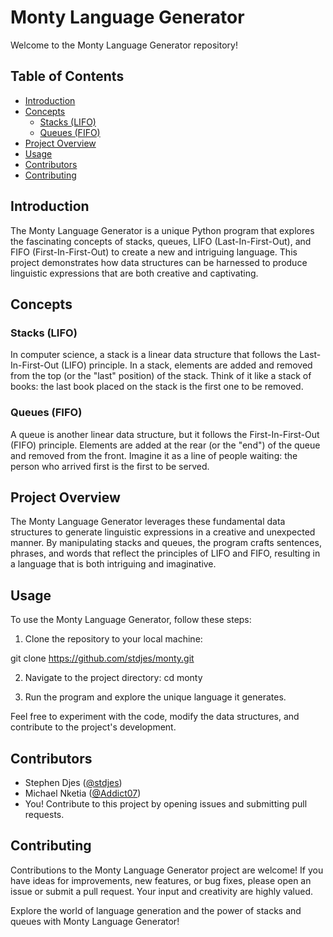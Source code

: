 # Monty Language Generator

Welcome to the Monty Language Generator repository!

## Table of Contents
- [Introduction](#introduction)
- [Concepts](#concepts)
  - [Stacks (LIFO)](#stacks-lifo)
  - [Queues (FIFO)](#queues-fifo)
- [Project Overview](#project-overview)
- [Usage](#usage)
- [Contributors](#contributors)
- [Contributing](#contributing)


## Introduction

The Monty Language Generator is a unique Python program that explores the fascinating concepts of stacks, queues, LIFO (Last-In-First-Out), and FIFO (First-In-First-Out) to create a new and intriguing language. This project demonstrates how data structures can be harnessed to produce linguistic expressions that are both creative and captivating.

## Concepts

### Stacks (LIFO)

In computer science, a stack is a linear data structure that follows the Last-In-First-Out (LIFO) principle. In a stack, elements are added and removed from the top (or the "last" position) of the stack. Think of it like a stack of books: the last book placed on the stack is the first one to be removed.

### Queues (FIFO)

A queue is another linear data structure, but it follows the First-In-First-Out (FIFO) principle. Elements are added at the rear (or the "end") of the queue and removed from the front. Imagine it as a line of people waiting: the person who arrived first is the first to be served.

## Project Overview

The Monty Language Generator leverages these fundamental data structures to generate linguistic expressions in a creative and unexpected manner. By manipulating stacks and queues, the program crafts sentences, phrases, and words that reflect the principles of LIFO and FIFO, resulting in a language that is both intriguing and imaginative.

## Usage

To use the Monty Language Generator, follow these steps:

1. Clone the repository to your local machine:

git clone https://github.com/stdjes/monty.git


2. Navigate to the project directory:
cd monty


3. Run the program and explore the unique language it generates.

Feel free to experiment with the code, modify the data structures, and contribute to the project's development.

## Contributors

- Stephen Djes ([@stdjes](https://github.com/stdjes))
- Michael Nketia ([@Addict07](https://github.com/Addict07))
- You! Contribute to this project by opening issues and submitting pull requests.

## Contributing

Contributions to the Monty Language Generator project are welcome! If you have ideas for improvements, new features, or bug fixes, please open an issue or submit a pull request. Your input and creativity are highly valued.


Explore the world of language generation and the power of stacks and queues with Monty Language Generator!

